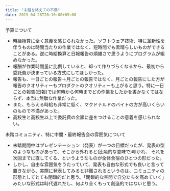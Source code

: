 ```yaml
---
title: "未踏を終えての不満"
date: 2019-04-28T20:10:00+09:00
---
```


予算について

- 時給換算に全く意義を感じられなかった。ソフトウェア技術、特に革新性を伴うものは時間当たりの作業ではなく、短時間でも素晴らしいものができることがある。逆に時給換算と日報報告の煩雑さで思うようにプログラムが組めなかった。
- 報酬が作業時間量に比例していると、却って作りづらくなるから、最初から委託費が決まっている方式にしてほしかった。
- 報告も、一日ごとの報告＋月ごとの報告ではなく、月ごとの報告にした方が報告のクオリティーもプロダクトのクオリティーも上がると思う。特に一日ごとの報告(日報)では何時から何時までどの作業をしたかを書かなくてはならず、本当に無駄な作業だった。
- また、もらえる時給も非常に低く、マクドナルドのバイトの方が高いくらいのもので不満があった。
- 高校生と高校生以上で委託費の金額に差をつけることの意義を感じられない。

未踏コミュニティ、特に中間・最終報告会の雰囲気について

- 未踏期間中はプレゼンテーション（発表）が一つの目標だったが、発表の型のようなものがあって、そこから外れると(比喩的な意味で)叩かれ、 それを次回までに直してくる、というようなものが全体合宿のひとつの形だった。
- しかし、自由な雰囲気をうたっていて、発表も自由な形式でも良いと言って置きながら、実際に発表してみると非難されるというのは、コミュニティの形態としてとても閉鎖的だと思う。「閉鎖的な空間で自分たちを高めていく」みたいな形式は時代遅れだし、何より全くもって創造的ではないと思う。
